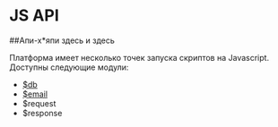 # JS API

##Апи-х*япи здесь и здесь

Платформа имеет несколько точек запуска скриптов на Javascript.
Доступны следующие модули:
* [$db](./db.html)
* [$email](./email.html)
* $request
* $response